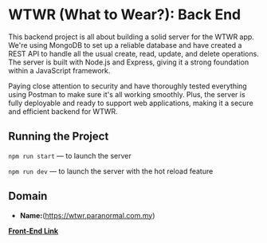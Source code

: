 # WTWR (What to Wear?): Back End
This backend project is all about building a solid server for the WTWR app. We're using MongoDB to set up a reliable database and have created a REST API to handle all the usual create, read, update, and delete operations. The server is built with Node.js and Express, giving it a strong foundation within a JavaScript framework.

Paying close attention to security and have thoroughly tested everything using Postman to make sure it's all working smoothly. Plus, the server is fully deployable and ready to support web applications, making it a secure and efficient backend for WTWR.
## Running the Project
`npm run start` — to launch the server 

`npm run dev` — to launch the server with the hot reload feature

## **Domain**
- **Name:**(https://wtwr.paranormal.com.my)	 

**[Front-End Link](https://github.com/J-Kay-808/se_project_react)**
